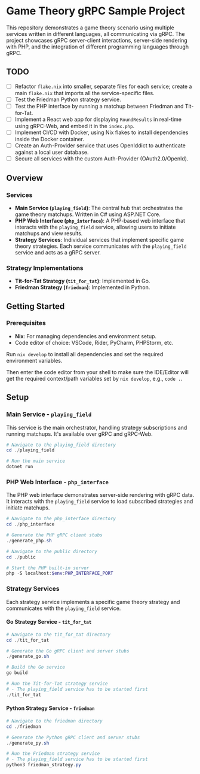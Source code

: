 # Game Theory gRPC Sample Project

This repository demonstrates a game theory scenario using multiple services written in different languages, all communicating via gRPC. The project showcases gRPC server-client interactions, server-side rendering with PHP, and the integration of different programming languages through gRPC.

## TODO

-   [ ] Refactor `flake.nix` into smaller, separate files for each service; create a main `flake.nix` that imports all the service-specific files.
-   [ ] Test the Friedman Python strategy service.
-   [ ] Test the PHP interface by running a matchup between Friedman and Tit-for-Tat.
-   [ ] Implement a React web app for displaying `RoundResults` in real-time using gRPC-Web, and embed it in the `index.php`.
-   [ ] Implement CI/CD with Docker, using Nix flakes to install dependencies inside the Docker container.
-   [ ] Create an Auth-Provider service that uses OpenIddict to authenticate against a local user database.
-   [ ] Secure all services with the custom Auth-Provider (OAuth2.0/OpenId).

## Overview

### Services

-   **Main Service (`playing_field`)**: The central hub that orchestrates the game theory matchups. Written in C# using ASP.NET Core.
-   **PHP Web Interface (`php_interface`)**: A PHP-based web interface that interacts with the `playing_field` service, allowing users to initiate matchups and view results.
-   **Strategy Services**: Individual services that implement specific game theory strategies. Each service communicates with the `playing_field` service and acts as a gRPC server.

### Strategy Implementations

-   **Tit-for-Tat Strategy (`tit_for_tat`)**: Implemented in Go.
-   **Friedman Strategy (`friedman`)**: Implemented in Python.

## Getting Started

### Prerequisites

-   **Nix**: For managing dependencies and environment setup.
-   Code editor of choice: VSCode, Rider, PyCharm, PHPStorm, etc.

Run `nix develop` to install all dependencies and set the required environment variables.

Then enter the code editor from your shell to make sure the IDE/Editor will get the required context/path variables set by `nix develop`, e.g., `code .`.

## Setup

### Main Service - `playing_field`

This service is the main orchestrator, handling strategy subscriptions and running matchups. It's available over gRPC and gRPC-Web.

```powershell
# Navigate to the playing_field directory
cd ./playing_field

# Run the main service
dotnet run
```

### PHP Web Interface - `php_interface`

The PHP web interface demonstrates server-side rendering with gRPC data. It interacts with the `playing_field` service to load subscribed strategies and initiate matchups.

```powershell
# Navigate to the php_interface directory
cd ./php_interface

# Generate the PHP gRPC client stubs
./generate_php.sh

# Navigate to the public directory
cd ./public

# Start the PHP built-in server
php -S localhost:$env:PHP_INTERFACE_PORT
```

### Strategy Services

Each strategy service implements a specific game theory strategy and communicates with the `playing_field` service.

#### Go Strategy Service - `tit_for_tat`

```powershell
# Navigate to the tit_for_tat directory
cd ./tit_for_tat

# Generate the Go gRPC client and server stubs
./generate_go.sh

# Build the Go service
go build

# Run the Tit-for-Tat strategy service
# - The playing_field service has to be started first
./tit_for_tat
```

#### Python Strategy Service - `friedman`

```powershell
# Navigate to the friedman directory
cd ./friedman

# Generate the Python gRPC client and server stubs
./generate_py.sh

# Run the Friedman strategy service
# - The playing_field service has to be started first
python3 friedman_strategy.py
```
